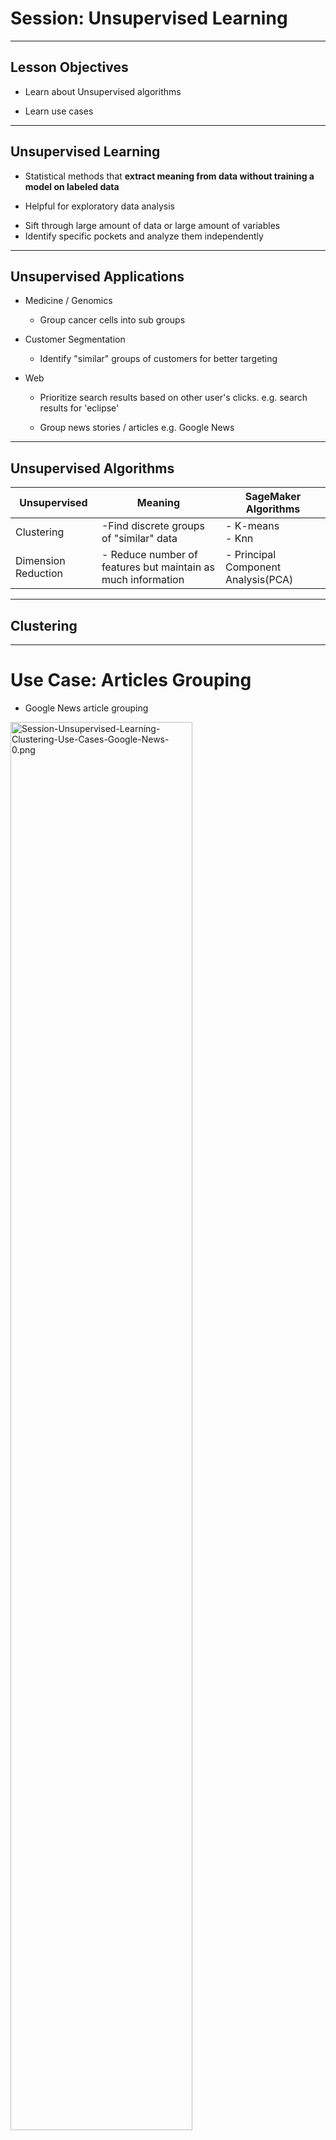 # Session: Unsupervised Learning

---

## Lesson Objectives


 * Learn about Unsupervised algorithms

 * Learn use cases

 ---

## Unsupervised Learning

 * Statistical methods that **extract meaning from data without training a model on labeled data**

 * Helpful for exploratory data analysis
  - Sift through large amount of data or large amount of variables
  - Identify specific pockets and analyze them independently

---
## Unsupervised Applications

 * Medicine / Genomics
     - Group cancer cells into sub groups

 * Customer Segmentation
     - Identify "similar" groups of customers for better targeting

 * Web
     - Prioritize search results based on other user's clicks.
       e.g. search results for 'eclipse'

     - Group news stories / articles e.g. Google News

---

## Unsupervised Algorithms

| Unsupervised        	| Meaning                                                                                                                           	| SageMaker Algorithms                          	|
|---------------------	|-------------------------------------------------------------------------------------------------------------------------------------	|-------------------------------------	|
| Clustering          	| -Find discrete groups of "similar" data 	| - K-means <br/>- Knn 	|
| Dimension Reduction 	| - Reduce number of features but maintain as much information                                                                	| - Principal Component Analysis(PCA) 	|

---

## Clustering

---

# Use Case: Articles Grouping

* Google News article grouping

<img src="../../assets/images/machine-learning/3rd-party/Session-Unsupervised-Learning-Clustering-Use-Cases-Google-News-0.png" alt="Session-Unsupervised-Learning-Clustering-Use-Cases-Google-News-0.png" style="width:76%;"/>

---

# Use Case: Customer Segmentation

* Marketing / Sales
  - Segment users/customers for better targeting
    - (demographics, past purchases, interest, etc.)

* Politics
  - Group potential voters by issue
    - (healthcare, gun rights, jobs, etc.)

---

# K-Means Clustering

* Simple and elegant approach for partitioning a data set into K  **distinct, non-overlapping** clusters

* To start K-Means, specify the number of clusters (K)

* K-Means will assign each observation to  **exactly one cluster**

* Clusters are separated as distinctly as possible

---

## K-Means Clustering Walkthrough


 *  **Step 1** : Select k centroids (center of cluster).
 Example: 3 centroids (red, green, blue)
<p style="text-align:center">
  <img src="../../assets/images/machine-learning/3rd-party/Session-Unsupervised-Learning-K-Means-Clustering-Walkthrough-1.png" alt="Session-Unsupervised-Learning-K-Means-Clustering-Walkthrough-1.png" style="width:350px;"/>
</p>

 *  **Step 2** : Each point in the dataset is associated with its nearest centroid, as determined by a distance measurement.
<p style="text-align:center">
 <img src="../../assets/images/machine-learning/3rd-party/Session-Unsupervised-Learning-K-Means-Clustering-Walkthrough-0.png" alt="Session-Unsupervised-Learning-K-Means-Clustering-Walkthrough-0.png" style="width:300px;"/>
</p>


Notes:


---

## K-Means Clustering

 *  **Step 3** : The centroid (geometric center) of the clustered points becomes the new centroid of that cluster. Each centroid is updated.
<p style="text-align:center">
  <img src="../../assets/images/machine-learning/3rd-party/Session-Unsupervised-Learning-K-Means-Clustering-0.png" alt="Session-Unsupervised-Learning-K-Means-Clustering-0.png" style="width:350px;"/>
</p>

 *  **Step 4** : Repeat steps 2 and 3 until convergence is reached (the points move less than the threshold amount).
<p style="text-align:center">
 <img src="../../assets/images/machine-learning/3rd-party/Session-Unsupervised-Learning-K-Means-Clustering-1.png" alt="Session-Unsupervised-Learning-K-Means-Clustering-1.png" style="width:350px;"/>
</p>


Notes:

Ways to Determine Distance between points
Euclidian distance – (most obvious) Euclidian, which takes the distance in Euclidian space
Cosine Distance – cosine of angle between vectors – ignores magnitude
Manhattan distance: Effectively counts the number of square blocks one would “walk” to get there without cutting corners.
Tanimoto distance  Take both angle and magnitude into account.

Most algorithms attempt to balance the
Magnitude
Angle

---

# K-Means Animations

* [https://www.naftaliharris.com/blog/visualizing-k-means-clustering/](https://www.naftaliharris.com/blog/visualizing-k-means-clustering/)

* [http://stanford.edu/class/ee103/visualizations/kmeans/kmeans.html](http://stanford.edu/class/ee103/visualizations/kmeans/kmeans.html)

* [http://www.bytemuse.com/post/k-means-clustering-visualization/](http://www.bytemuse.com/post/k-means-clustering-visualization/)

---

# Evaluating K-Means Performance

* SageMaker provides 2 metrics during training

* **test:msd** - Mean Squared Distances between each data point and its cluster center

* **test:ssd** - Sum of Squared Distances between each data point and its cluster center

---

## Lab: KMeans using SageMaker

*  **Overview** :

   Experiment with KMeans

*  **Approximate time** :

   20 – 40 mins

*  **Instructions** :

    - KMEANS-1 lab (??)

    - KMEANS-2 : Walmart shopping data??

---
